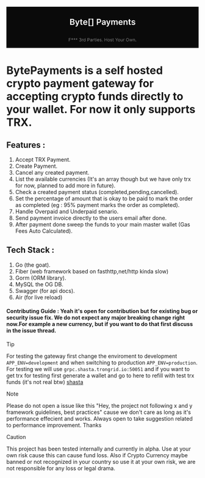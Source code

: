 ![Byte Payments](./assets/logo.svg)


# BytePayments is a self hosted crypto payment gateway for accepting crypto funds directly to your wallet. For now it only supports TRX.

## Features :
1. Accept TRX Payment.
2. Create Payment.
3. Cancel any created payment.
4. List the available currencies (It's an array though but we have only trx for now, planned to add more in future).
5. Check a created payment status (completed,pending,cancelled).
6. Set the percentage of amount that is okay to be paid to mark the order as completed (eg : 95% payment marks the order as completed).
7. Handle Overpaid and Underpaid senario.
3. Send payment invoice directly to the users email after done.
4. After payment done sweep the funds to your main master wallet (Gas Fees Auto Calculated).

## Tech Stack :
1. Go (the goat).
2. Fiber (web framework based on fasthttp,net/http kinda slow)
3. Gorm (ORM library).
4. MySQL the OG DB.
5. Swagger (for api docs).
6. Air (for live reload)

#### Contributing Guide : Yeah it's open for contribution but for existing bug or security issue fix. We do not expect any major breaking change right now.For example a new currency, but if you want to do that first discuss in the issue thread.


> [!TIP]
> For testing the gateway first change the enviroment to development `APP_ENV=development` and when
> switching to production `APP_ENV=production`. For testing we will use `grpc.shasta.trongrid.io:50051`
> and if you want to get trx for testing first generate a wallet and go to here to refill with test trx funds (it's not real btw) [shasta](https://shasta.tronex.io/join/getJoinPage)

> [!NOTE]
> Please do not open a issue like this "Hey, the project not following x and y framework guidelines, best practices" cause we don't care as long as it's performance effecient and works. Always open to take suggestion related to performance improvement. Thanks


> [!CAUTION]
> This project has been tested internally and currently in alpha. Use at your own risk cause this can cause fund loss. Also if Crypto Currency maybe banned or not recognized in your country so use it at your own risk, we are not responsible for any loss or legal drama.
